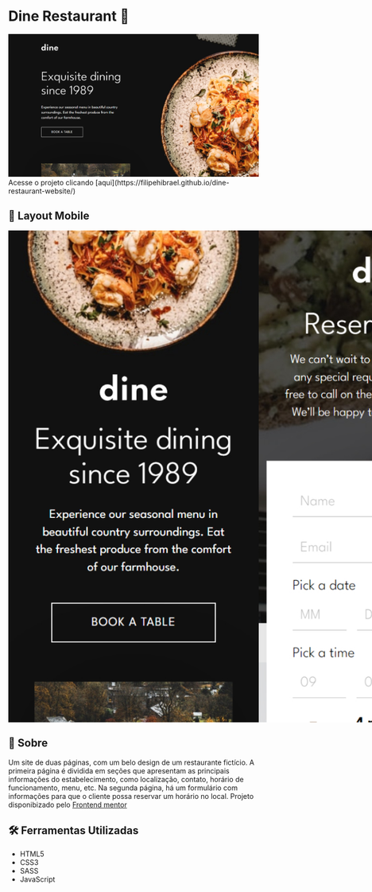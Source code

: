 # Dine Restaurant 🍕

<img src="./images/projeto-banner.jpg" alt="Banner do projeto"/>
Acesse o projeto clicando [aqui](https://filipehibrael.github.io/dine-restaurant-website/)

## 📱 Layout Mobile

<div style="display: flex; justify-content: space-between;">
  <img src="./images/projeto-banner-mobile-1.jpg" alt="Banner 1 do projeto mobile"/>
  <img src="./images/projeto-banner-mobile2.jpg" alt="Banner 2 do projeto mobile"/>
</div>

## 📖 Sobre

Um site de duas páginas, com um belo design de um restaurante fictício. A primeira página é dividida em seções que apresentam as principais informações do estabelecimento, como localização, contato, horário de funcionamento, menu, etc. Na segunda página, há um formulário com informações para que o cliente possa reservar um horário no local. Projeto disponibizado pelo [Frontend mentor](https://www.frontendmentor.io/)

## 🛠️ Ferramentas Utilizadas

- HTML5
- CSS3
- SASS
- JavaScript
